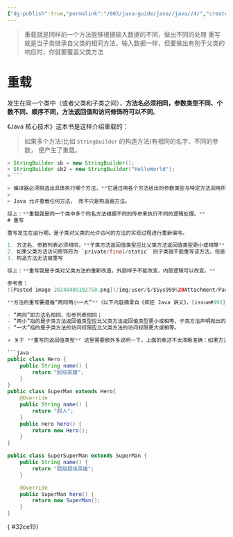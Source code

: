 ```yaml
---
{"dg-publish":true,"permalink":"/003/java-guide/java//java//4/","created":"2024-04-09T10:21:13.490+08:00","updated":"2024-06-01T10:45:54.108+08:00"}
---
```


> 重载就是同样的一个方法能够根据输入数据的不同，做出不同的处理
> 重写就是当子类继承自父类的相同方法，输入数据一样，但要做出有别于父类的响应时，你就要覆盖父类方法
# 重载

发生在同一个类中（或者父类和子类之间），**方法名必须相同，参数类型不同、个数不同、顺序不同，方法返回值和访问修饰符可以不同**。

《Java 核心技术》这本书是这样介绍重载的：

> 如果多个方法(比如 `StringBuilder` 的构造方法)有相同的名字、不同的参数， 便产生了重载。

```java
> StringBuilder sb = new StringBuilder();
> StringBuilder sb2 = new StringBuilder("HelloWorld");
> ```

> 编译器必须挑选出具体执行哪个方法，**它通过用各个方法给出的参数类型与特定方法调用所使用的值类型进行匹配来挑选出相应的方法。** 如果编译器找不到匹配的参数， 就会产生编译时错误， 因为根本不存在匹配， 或者没有一个比其他的更好(这个过程被称为重载解析(overloading resolution))。
> 
> Java 允许重载任何方法， 而不只是构造器方法。

综上：**重载就是同一个类中多个同名方法根据不同的传参来执行不同的逻辑处理。**
# 重写

重写发生在运行期，是子类对父类的允许访问的方法的实现过程进行重新编写。

1. 方法名、参数列表必须相同，**子类方法返回值类型应比父类方法返回值类型更小或相等**，抛出的异常范围小于等于父类，访问修饰符范围大于等于父类。
2. 如果父类方法访问修饰符为 `private/final/static` 则子类就不能重写该方法，但是被 `static` 修饰的方法能够被再次声明。
3. 构造方法无法被重写

综上：**重写就是子类对父类方法的重新改造，外部样子不能改变，内部逻辑可以改变。**

参考表：
![Pasted image 20240409102758.png](/img/user/$/$Sys999%20Attachment/Pasted%20image%2020240409102758.png)

**方法的重写要遵循“两同两小一大”**（以下内容摘录自《疯狂 Java 讲义》，[issue#892](https://github.com/Snailclimb/JavaGuide/issues/892) ）：

- “两同”即方法名相同、形参列表相同；
- “两小”指的是子类方法返回值类型应比父类方法返回值类型更小或相等，子类方法声明抛出的异常类应比父类方法声明抛出的异常类更小或相等；
- “一大”指的是子类方法的访问权限应比父类方法的访问权限更大或相等。

⭐️ 关于 **重写的返回值类型** 这里需要额外多说明一下，上面的表述不太清晰准确：如果方法的返回类型是 void 和基本数据类型，则返回值重写时不可修改。但是如果方法的返回值是引用类型，重写时是可以返回该引用类型的子类的。

```java
public class Hero {
    public String name() {
        return "超级英雄";
    }
}
public class SuperMan extends Hero{
    @Override
    public String name() {
        return "超人";
    }
    public Hero hero() {
        return new Hero();
    }
}

public class SuperSuperMan extends SuperMan {
    public String name() {
        return "超级超级英雄";
    }

    @Override
    public SuperMan hero() {
        return new SuperMan();
    }
}
```
{ #32ce19}

